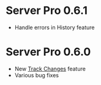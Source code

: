 # Server Pro 0.6.1

- Handle errors in History feature


# Server Pro 0.6.0

- New [Track Changes](https://www.sharelatex.com/blog/2017/03/09/track-changes-and-comments-in-latex.html) feature
- Various bug fixes